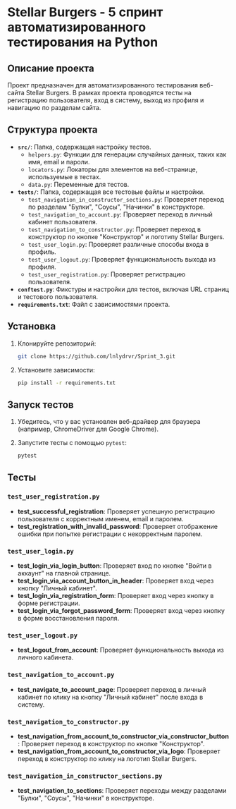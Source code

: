 # Stellar Burgers - 5 спринт автоматизированного тестирования на Python

## Описание проекта

Проект предназначен для автоматизированного тестирования веб-сайта Stellar Burgers. В рамках проекта проводятся тесты на регистрацию пользователя, вход в систему, выход из профиля и навигацию по разделам сайта.

## Структура проекта

- **`src/`**: Папка, содержащая настройку тестов.
    - `helpers.py`: Функции для генерации случайных данных, таких как имя, email и пароли.
    - `locators.py`: Локаторы для элементов на веб-странице, используемые в тестах.
    - `data.py`: Переменные для тестов.
- **`tests/`**: Папка, содержащая все тестовые файлы и настройки.
    - `test_navigation_in_constructor_sections.py`: Проверяет переход по разделам "Булки", "Соусы", "Начинки" в конструкторе.
    - `test_navigation_to_account.py`: Проверяет переход в личный кабинет пользователя.
    - `test_navigation_to_constructor.py`: Проверяет переход в конструктор по кнопке "Конструктор" и логотипу Stellar Burgers.
    - `test_user_login.py`: Проверяет различные способы входа в профиль.
    - `test_user_logout.py`: Проверяет функциональность выхода из профиля.
    - `test_user_registration.py`: Проверяет регистрацию пользователя.
- **`conftest.py`**: Фикстуры и настройки для тестов, включая URL страниц и тестового пользователя.
- **`requirements.txt`**: Файл с зависимостями проекта.

## Установка

1. Клонируйте репозиторий:
    ```bash
    git clone https://github.com/lnlydrvr/Sprint_3.git
    ```
    
2. Установите зависимости:
    ```bash
    pip install -r requirements.txt
    ```

## Запуск тестов

1. Убедитесь, что у вас установлен веб-драйвер для браузера (например, ChromeDriver для Google Chrome).

2. Запустите тесты с помощью `pytest`:
    ```bash
    pytest
    ```

## Тесты

### `test_user_registration.py`

- **test_successful_registration**: Проверяет успешную регистрацию пользователя с корректным именем, email и паролем.
- **test_registration_with_invalid_password**: Проверяет отображение ошибки при попытке регистрации с некорректным паролем.

### `test_user_login.py`

- **test_login_via_login_button**: Проверяет вход по кнопке "Войти в аккаунт" на главной странице.
- **test_login_via_account_button_in_header**: Проверяет вход через кнопку "Личный кабинет".
- **test_login_via_registration_form**: Проверяет вход через кнопку в форме регистрации.
- **test_login_via_forgot_password_form**: Проверяет вход через кнопку в форме восстановления пароля.

### `test_user_logout.py`

- **test_logout_from_account**: Проверяет функциональность выхода из личного кабинета.

### `test_navigation_to_account.py`

- **test_navigate_to_account_page**: Проверяет переход в личный кабинет по клику на кнопку "Личный кабинет" после входа в систему.

### `test_navigation_to_constructor.py`

- **test_navigation_from_account_to_constructor_via_constructor_button**: Проверяет переход в конструктор по кнопке "Конструктор".
- **test_navigation_from_account_to_constructor_via_logo**: Проверяет переход в конструктор по клику на логотип Stellar Burgers.

### `test_navigation_in_constructor_sections.py`

- **test_navigation_to_sections**: Проверяет переходы между разделами "Булки", "Соусы", "Начинки" в конструкторе.
